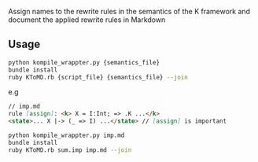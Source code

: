 Assign names to the rewrite rules in the semantics of the K framework and document the applied rewrite rules in Markdown

## Usage


```bash
python kompile_wrappter.py {semantics_file}
bundle install
ruby KToMD.rb {script_file} {semantics_file} --join
```

e.g

```md
// imp.md
rule [assign]: <k> X = I:Int; => .K ...</k>
<state>... X |-> (_ => I) ...</state> // [assign] is important
```

```bash
python kompile_wrappter.py imp.md
bundle install
ruby KToMD.rb sum.imp imp.md --join
```
